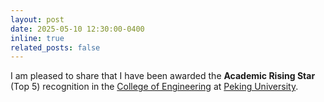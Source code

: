```yaml
---
layout: post
date: 2025-05-10 12:30:00-0400
inline: true
related_posts: false
---
```


I am pleased to share that I have been awarded the <b>Academic Rising Star</b> (Top 5) recognition in the <a href="http://en.coe.pku.edu.cn/">College of Engineering</a> at <a href="https://english.pku.edu.cn/">Peking University</a>.


